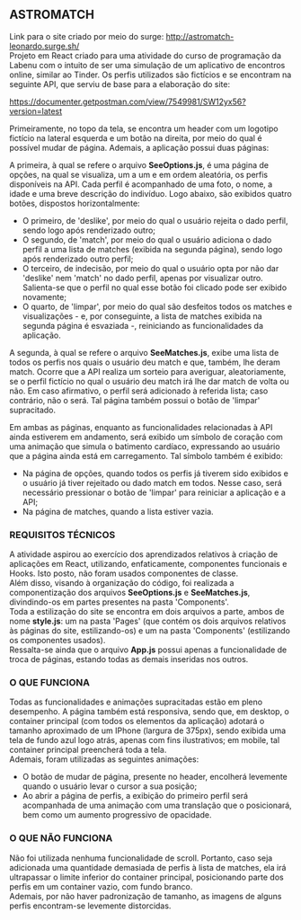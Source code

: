 ## ASTROMATCH

Link para o site criado por meio do surge: http://astromatch-leonardo.surge.sh/   
Projeto em React criado para uma atividade do curso de programação da Labenu com o intuito de ser uma simulação de um aplicativo de encontros online, similar ao Tinder. Os perfis utilizados são fictícios e se encontram na seguinte API, que serviu de base para a elaboração do site:

https://documenter.getpostman.com/view/7549981/SW12yx56?version=latest  

Primeiramente, no topo da tela, se encontra um header com um logotipo fictício na lateral esquerda e um botão na direita, por meio do qual é possível mudar de página. Ademais, a aplicação possui duas páginas:  

A primeira, à qual se refere o arquivo **SeeOptions.js**, é uma página de opções, na qual se visualiza, um a um e em ordem aleatória, os perfis disponíveis na API. Cada perfil é acompanhado de uma foto, o nome, a idade e uma breve descrição do indivíduo. Logo abaixo, são exibidos quatro botões, dispostos horizontalmente:
- O primeiro, de 'deslike', por meio do qual o usuário rejeita o dado perfil, sendo logo após renderizado outro;
- O segundo, de 'match', por meio do qual o usuário adiciona o dado perfil a uma lista de matches (exibida na segunda página), sendo logo após renderizado outro perfil;
- O terceiro, de indecisão, por meio do qual o usuário opta por não dar 'deslike' nem 'match' no dado perfil, apenas por visualizar outro. Salienta-se que o perfil no qual esse botão foi clicado pode ser exibido novamente;
- O quarto, de 'limpar', por meio do qual são desfeitos todos os matches e visualizações - e, por conseguinte, a lista de matches exibida na segunda página é esvaziada -, reiniciando as funcionalidades da aplicação.

A segunda, à qual se refere o arquivo **SeeMatches.js**, exibe uma lista de todos os perfis nos quais o usuário deu match e que, também, lhe deram match. Ocorre que a API realiza um sorteio para averiguar, aleatoriamente, se o perfil fictício no qual o usuário deu match irá lhe dar match de volta ou não. Em caso afirmativo, o perfil será adicionado à referida lista; caso contrário, não o será. Tal página também possui o botão de 'limpar' supracitado.

Em ambas as páginas, enquanto as funcionalidades relacionadas à API ainda estiverem em andamento, será exibido um símbolo de coração com uma animação que simula o batimento cardíaco, expressando ao usuário que a página ainda está em carregamento. Tal símbolo também é exibido:
- Na página de opções, quando todos os perfis já tiverem sido exibidos e o usuário já tiver rejeitado ou dado match em todos. Nesse caso, será necessário pressionar o botão de 'limpar' para reiniciar a aplicação e a API;
- Na página de matches, quando a lista estiver vazia. 

### REQUISITOS TÉCNICOS

A atividade aspirou ao exercício dos aprendizados relativos à criação de aplicações em React, utilizando, enfaticamente, componentes funcionais e Hooks. Isto posto, não foram usados componentes de classe.  
Além disso, visando à organização do código, foi realizada a componentização dos arquivos **SeeOptions.js** e **SeeMatches.js**, divindindo-os em partes presentes na pasta 'Components'.  
Toda a estilização do site se encontra em dois arquivos a parte, ambos de nome **style.js**: um na pasta 'Pages' (que contém os dois arquivos relativos às páginas do site, estilizando-os) e um na pasta 'Components' (estilizando os componentes usados).  
Ressalta-se ainda que o arquivo **App.js** possui apenas a funcionalidade de troca de páginas, estando todas as demais inseridas nos outros.

### O QUE FUNCIONA

Todas as funcionalidades e animações supracitadas estão em pleno desempenho. A página também está responsiva, sendo que, em desktop, o container principal (com todos os elementos da aplicação) adotará o tamanho aproximado de um IPhone (largura de 375px), sendo exibida uma tela de fundo azul logo atrás, apenas com fins ilustrativos; em mobile, tal container principal preencherá toda a tela.  
Ademais, foram utilizadas as seguintes animações:
- O botão de mudar de página, presente no header, encolherá levemente quando o usuário levar o cursor a sua posição;
- Ao abrir a página de perfis, a exibição do primeiro perfil será acompanhada de uma animação com uma translação que o posicionará, bem como um aumento progressivo de opacidade.

### O QUE NÃO FUNCIONA

Não foi utilizada nenhuma funcionalidade de scroll. Portanto, caso seja adicionada uma quantidade demasiada de perfis à lista de matches, ela irá ultrapassar o limite inferior do container principal, posicionando parte dos perfis em um container vazio, com fundo branco.  
Ademais, por não haver padronização de tamanho, as imagens de alguns perfis encontram-se levemente distorcidas. 

  

